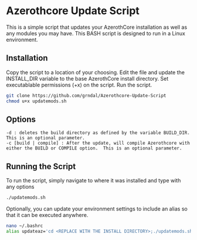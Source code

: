 # Azerothcore Update Script
This is a simple script that updates your AzerothCore installation as well as any modules you may have.  This BASH script is designed to run in a Linux environment.

## Installation
Copy the script to a location of your choosing.  Edit the file and update the INSTALL_DIR variable to the base AzerothCore install directory.  Set executablable permissions (+x) on the script.  Run the script.

```bash
git clone https://github.com/grndal/Azerothcore-Update-Script
chmod u+x updatemods.sh
```

## Options
```
-d : deletes the build directory as defined by the variable BUILD_DIR.  This is an optional parameter.
-c [build | compile] : After the update, will compile Azerothcore with either the BUILD or COMPILE option.  This is an optional parameter.
```

## Running the Script
To run the script, simply navigate to where it was installed and type with any options

```bash
./updatemods.sh
```

Optionally, you can update your environment settings to include an alias so that it can be executed anywhere.

```bash
nano ~/.bashrc
alias updateaz='cd <REPLACE WITH THE INSTALL DIRECTORY>;./updatemods.sh'
```




